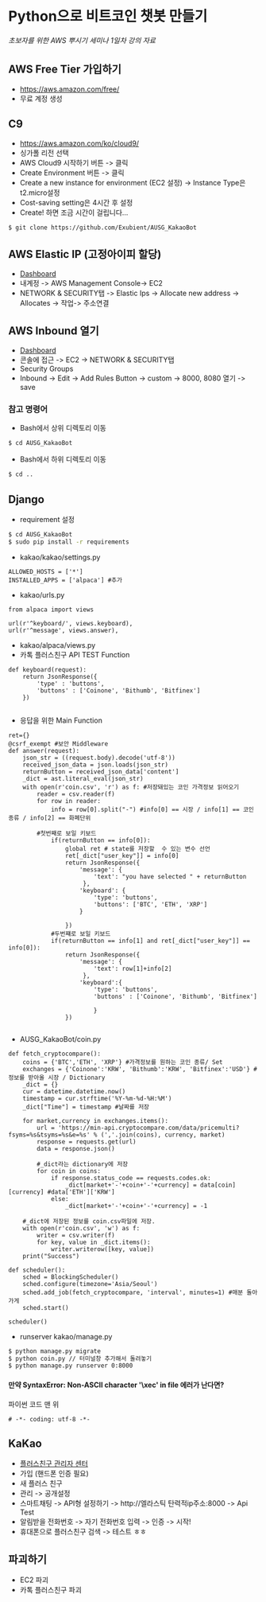 # Python으로 비트코인 챗봇 만들기
###### 초보자를 위한 AWS 뿌시기 세미나 1일차 강의 자료

## AWS Free Tier 가입하기
* https://aws.amazon.com/free/
* 무료 계정 생성

## C9
* https://aws.amazon.com/ko/cloud9/
* 싱가폴 리전 선택
* AWS Cloud9 시작하기 버튼 -> 클릭
* Create Environment 버튼 -> 클릭
* Create a new instance for environment (EC2 설정) -> Instance Type은 t2.micro설정
* Cost-saving setting은 4시간 후 설정
* Create! 하면 조금 시간이 걸립니다...
```bash
$ git clone https://github.com/Exubient/AUSG_KakaoBot
```

## AWS Elastic IP (고정아이피 할당)
* [Dashboard](https://aws.amazon.com/ko/)
* 내계정 -> AWS Management Console-> EC2
* NETWORK & SECURITY탭 -> Elastic Ips -> Allocate new address -> Allocates -> 작업-> 주소연결

## AWS Inbound 열기
* [Dashboard](https://aws.amazon.com/ko/)
* 콘솔에 접근  -> EC2 -> NETWORK & SECURITY탭
* Security Groups
* Inbound -> Edit  -> Add Rules Button -> custom -> 8000, 8080 열기 -> save

### 참고 명령어

* Bash에서 상위 디렉토리 이동
```bash
$ cd AUSG_KakaoBot 
```
* Bash에서 하위 디렉토리 이동
```bash
$ cd .. 
```

## Django
* requirement 설정
```bash
$ cd AUSG_KakaoBot
$ sudo pip install -r requirements
```

* kakao/kakao/settings.py
```
ALLOWED_HOSTS = ['*']
INSTALLED_APPS = ['alpaca'] #추가
```

* kakao/urls.py
```
from alpaca import views

url(r'^keyboard/', views.keyboard),
url(r'^message', views.answer),
```

* kakao/alpaca/views.py
* 카톡 플러스친구 API TEST Function
```
def keyboard(request):
    return JsonResponse({
        'type' : 'buttons',
        'buttons' : ['Coinone', 'Bithumb', 'Bitfinex']
    })
	
```

* 응답을 위한 Main Function
```
ret={}
@csrf_exempt #보안 Middleware
def answer(request):
    json_str = ((request.body).decode('utf-8'))
    received_json_data = json.loads(json_str)
    returnButton = received_json_data['content']
    _dict = ast.literal_eval(json_str)
    with open(r'coin.csv', 'r') as f: #저장돼있는 코인 가격정보 읽어오기
        reader = csv.reader(f)
        for row in reader:
            info = row[0].split("-") #info[0] == 시장 / info[1] == 코인종류 / info[2] == 화폐단위
	    
	    #첫번째로 보일 키보드
            if(returnButton == info[0]):
                global ret # state를 저장할  수 있는 변수 선언
                ret[_dict["user_key"]] = info[0]
                return JsonResponse({
                    'message': {
                        'text': "you have selected " + returnButton
                     },
                    'keyboard': {
                        'type': 'buttons',
                        'buttons': ['BTC', 'ETH', 'XRP']
                    }

                })
            #두번쨰로 보일 키보드
            if(returnButton == info[1] and ret[_dict["user_key"]] == info[0]):
                return JsonResponse({
                    'message': {
                        'text': row[1]+info[2]
                     },
                    'keyboard':{
                        'type': 'buttons',
                        'buttons' : ['Coinone', 'Bithumb', 'Bitfinex']

                        }
                })
    
```

* AUSG_KakaoBot/coin.py
```
def fetch_cryptocompare():
	coins = {'BTC','ETH', 'XRP'} #가격정보를 원하는 코인 종류/ Set
	exchanges = {'Coinone':'KRW', 'Bithumb':'KRW', 'Bitfinex':'USD'} #정보를 받아올 시장 / Dictionary
	_dict = {}
	cur = datetime.datetime.now()
	timestamp = cur.strftime('%Y-%m-%d-%H:%M')
	_dict["Time"] = timestamp #날짜를 저장 

	for market,currency in exchanges.items():
		url = 'https://min-api.cryptocompare.com/data/pricemulti?fsyms=%s&tsyms=%s&e=%s' % (','.join(coins), currency, market)
		response = requests.get(url)
		data = response.json()
		
		#_dict라는 dictionary에 저장
		for coin in coins: 
			if response.status_code == requests.codes.ok:
				_dict[market+'-'+coin+'-'+currency] = data[coin][currency] #data['ETH']['KRW']
			else:
				_dict[market+'-'+coin+'-'+currency] = -1

	#_dict에 저장된 정보를 coin.csv파일에 저장.
	with open(r'coin.csv', 'w') as f:
		writer = csv.writer(f)
		for key, value in _dict.items():
			writer.writerow([key, value])
	print("Success")

def scheduler():
    sched = BlockingScheduler()
    sched.configure(timezone='Asia/Seoul')
    sched.add_job(fetch_cryptocompare, 'interval', minutes=1) #매분 돌아가게 
    sched.start()

scheduler()

```
* runserver kakao/manage.py
```bash
$ python manage.py migrate
$ python coin.py // 터미널창 추가해서 돌려놓기
$ python manage.py runserver 0:8000
```

#### 만약 SyntaxError: Non-ASCII character '\xec' in file 에러가 난다면?
파이썬 코드 맨 위
```
# -*- coding: utf-8 -*- 
```

## KaKao
* [플러스친구 관리자 센터](https://center-pf.kakao.com/signup)
* 가입 (핸드폰 인증 필요)
* 새 플러스 친구
* 관리 -> 공개설정
* 스마트채팅 -> API형 설정하기 -> http://엘라스틱 탄력적ip주소:8000 -> Api Test
* 알림받을 전화번호 -> 자기 전화번호 입력 -> 인증 -> 시작!
* 휴대폰으로 플러스친구 검색 -> 테스트 ㅎㅎ 


## 파괴하기
* EC2 파괴
* 카톡 플러스친구 파괴

